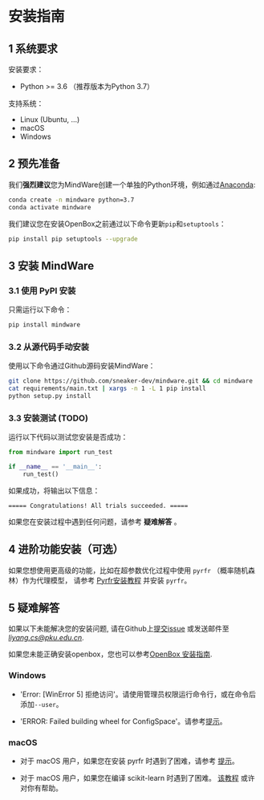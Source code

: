 # 安装指南

## 1 系统要求

安装要求：
+ Python >= 3.6 （推荐版本为Python 3.7）

支持系统：
+ Linux (Ubuntu, ...)
+ macOS
+ Windows

## 2 预先准备

我们**强烈建议**您为MindWare创建一个单独的Python环境，例如通过[Anaconda](https://www.anaconda.com/products/individual#Downloads):
```bash
conda create -n mindware python=3.7
conda activate mindware
```

我们建议您在安装OpenBox之前通过以下命令更新`pip`和`setuptools`：
```bash
pip install pip setuptools --upgrade
```

## 3 安装 MindWare

### 3.1 使用 PyPI 安装

只需运行以下命令：

```bash
pip install mindware
```

### 3.2 从源代码手动安装

使用以下命令通过Github源码安装MindWare：

```bash
git clone https://github.com/sneaker-dev/mindware.git && cd mindware
cat requirements/main.txt | xargs -n 1 -L 1 pip install
python setup.py install
```

### 3.3 安装测试 (TODO)

运行以下代码以测试您安装是否成功：

```python
from mindware import run_test

if __name__ == '__main__':
    run_test()
```

如果成功，将输出以下信息：

```
===== Congratulations! All trials succeeded. =====
```

如果您在安装过程中遇到任何问题，请参考 **疑难解答** 。

## 4 进阶功能安装（可选）

如果您想使用更高级的功能，比如在超参数优化过程中使用 `pyrfr` （概率随机森林）作为代理模型，
请参考 [Pyrfr安装教程](./install_pyrfr.md) 并安装 `pyrfr`。

## 5 疑难解答

如果以下未能解决您的安装问题, 请在Github上[提交issue](https://github.com/sneaker-dev/mindware/issues) 
或发送邮件至*liyang.cs@pku.edu.cn*.

如果您未能正确安装openbox，您也可以参考[OpenBox 安装指南](https://open-box.readthedocs.io/en/latest/installation/installation_guide.html).

### Windows

+ 'Error: \[WinError 5\] 拒绝访问'。请使用管理员权限运行命令行，或在命令后添加`--user`。

+ 'ERROR: Failed building wheel for ConfigSpace'。请参考[提示](./install_configspace_on_win_fix_vc.md)。

### macOS

+ 对于 macOS 用户，如果您在安装 pyrfr 时遇到了困难，请参考 [提示](./install-pyrfr-on-macos.md)。

+ 对于 macOS 用户，如果您在编译 scikit-learn 时遇到了困难。 [该教程](./openmp_macos.md) 或许对你有帮助。
